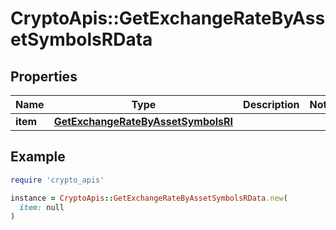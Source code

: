 # CryptoApis::GetExchangeRateByAssetSymbolsRData

## Properties

| Name | Type | Description | Notes |
| ---- | ---- | ----------- | ----- |
| **item** | [**GetExchangeRateByAssetSymbolsRI**](GetExchangeRateByAssetSymbolsRI.md) |  |  |

## Example

```ruby
require 'crypto_apis'

instance = CryptoApis::GetExchangeRateByAssetSymbolsRData.new(
  item: null
)
```

